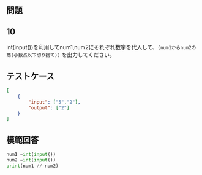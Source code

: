 ## 問題
## 10

int(input())を利用してnum1,num2にそれぞれ数字を代入して、`(num1からnum2の商(小数点以下切り捨て))` を出力してください。

## テストケース

```json
[
	{
		"input": ["5","2"],
		"output": ["2"]
	}
]
```

## 模範回答
```python
num1 =int(input())
num2 =int(input())
print(num1 // num2)
```